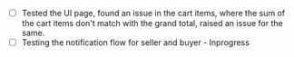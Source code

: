 - [ ] Tested the UI page, found an issue in the cart items, where the sum of the cart items don't match with the grand total, raised an issue for the same.
- [ ] Testing the notification flow for seller and buyer - Inprogress